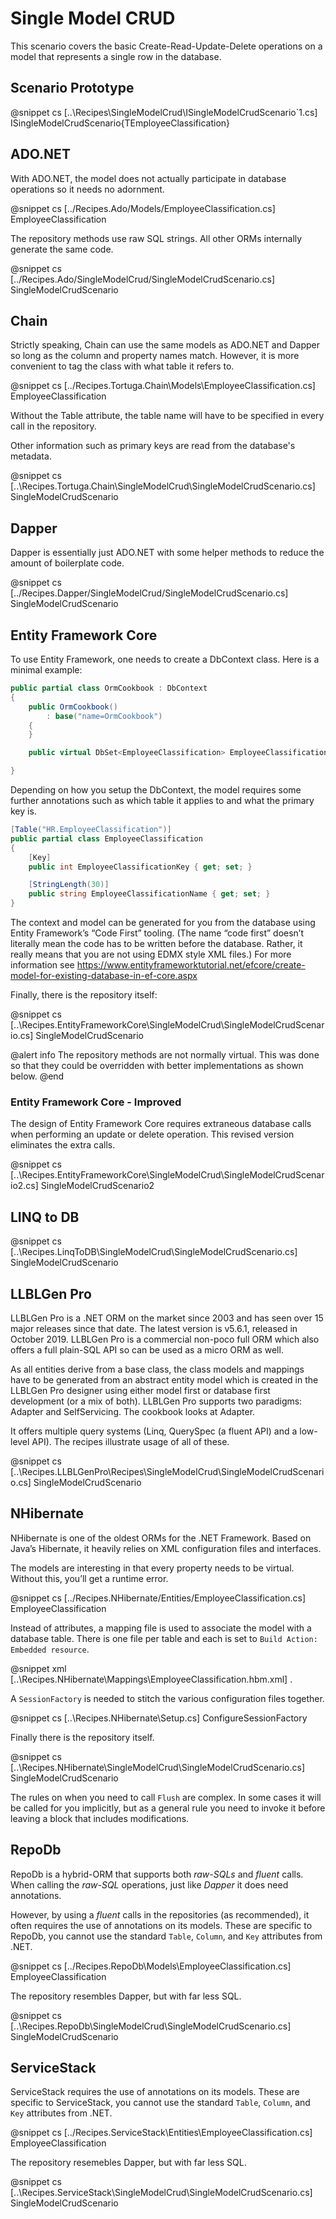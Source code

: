 ﻿# Single Model CRUD

This scenario covers the basic Create-Read-Update-Delete operations on a model that represents a single row in the database.

## Scenario Prototype

@snippet cs [..\Recipes\SingleModelCrud\ISingleModelCrudScenario`1.cs] ISingleModelCrudScenario{TEmployeeClassification}


## ADO.NET

With ADO.NET, the model does not actually participate in database operations so it needs no adornment.

@snippet cs [../Recipes.Ado/Models/EmployeeClassification.cs] EmployeeClassification

The repository methods use raw SQL strings. All other ORMs internally generate the same code. 

@snippet cs [../Recipes.Ado/SingleModelCrud/SingleModelCrudScenario.cs] SingleModelCrudScenario

## Chain

Strictly speaking, Chain can use the same models as ADO.NET and Dapper so long as the column and property names match. However, it is more convenient to tag the class with what table it refers to.

@snippet cs [../Recipes.Tortuga.Chain\Models\EmployeeClassification.cs] EmployeeClassification

Without the Table attribute, the table name will have to be specified in every call in the repository.

Other information such as primary keys are read from the database's metadata.

@snippet cs [..\Recipes.Tortuga.Chain\SingleModelCrud\SingleModelCrudScenario.cs] SingleModelCrudScenario

## Dapper

Dapper is essentially just ADO.NET with some helper methods to reduce the amount of boilerplate code.

@snippet cs [../Recipes.Dapper/SingleModelCrud/SingleModelCrudScenario.cs] SingleModelCrudScenario

## Entity Framework Core

To use Entity Framework, one needs to create a DbContext class. Here is a minimal example:

```csharp
public partial class OrmCookbook : DbContext
{
    public OrmCookbook()
        : base("name=OrmCookbook")
    {
    }

    public virtual DbSet<EmployeeClassification> EmployeeClassifications { get; set; }

}
```

Depending on how you setup the DbContext, the model requires some further annotations such as which table it applies to and what the primary key is.

```csharp
[Table("HR.EmployeeClassification")]
public partial class EmployeeClassification
{
    [Key]
    public int EmployeeClassificationKey { get; set; }

    [StringLength(30)]
    public string EmployeeClassificationName { get; set; }
}
```

The context and model can be generated for you from the database using Entity Framework’s “Code First” tooling. (The name “code first” doesn’t literally mean the code has to be written before the database. Rather, it really means that you are not using EDMX style XML files.) For more information see https://www.entityframeworktutorial.net/efcore/create-model-for-existing-database-in-ef-core.aspx

Finally, there is the repository itself:

@snippet cs [..\Recipes.EntityFrameworkCore\SingleModelCrud\SingleModelCrudScenario.cs] SingleModelCrudScenario

@alert info
The repository methods are not normally virtual. This was done so that they could be overridden with better implementations as shown below.
@end

### Entity Framework Core - Improved

The design of Entity Framework Core requires extraneous database calls when performing an update or delete operation. This revised version eliminates the extra calls.

@snippet cs [..\Recipes.EntityFrameworkCore\SingleModelCrud\SingleModelCrudScenario2.cs] SingleModelCrudScenario2

## LINQ to DB

@snippet cs [..\Recipes.LinqToDB\SingleModelCrud\SingleModelCrudScenario.cs] SingleModelCrudScenario

## LLBLGen Pro
LLBLGen Pro is a .NET ORM on the market since 2003 and has seen over 15 major releases since that date. The latest version is v5.6.1, released in October 2019. LLBLGen Pro is a commercial non-poco full ORM which also offers a full plain-SQL API so can be used as a micro ORM as well. 

As all entities derive from a base class, the class models and mappings have to be generated from an abstract entity model which is created in the LLBLGen Pro designer using either model first or database first development (or a mix of both). LLBLGen Pro supports two paradigms: Adapter and SelfServicing. The cookbook looks at Adapter. 

It offers multiple query systems (Linq, QuerySpec (a fluent API) and a low-level API). The recipes illustrate usage of all of these.

@snippet cs [..\Recipes.LLBLGenPro\Recipes\SingleModelCrud\SingleModelCrudScenario.cs] SingleModelCrudScenario

## NHibernate

NHibernate is one of the oldest ORMs for the .NET Framework. Based on Java’s Hibernate, it heavily relies on XML configuration files and interfaces.

The models are interesting in that every property needs to be virtual. Without this, you’ll get a runtime error.

@snippet cs [../Recipes.NHibernate/Entities/EmployeeClassification.cs] EmployeeClassification

Instead of attributes, a mapping file is used to associate the model with a database table. There is one file per table and each is set to `Build Action: Embedded resource`. 

@snippet xml [..\Recipes.NHibernate\Mappings\EmployeeClassification.hbm.xml] .

A `SessionFactory` is needed to stitch the various configuration files together. 

@snippet cs [..\Recipes.NHibernate\Setup.cs] ConfigureSessionFactory

Finally there is the repository itself.

@snippet cs [..\Recipes.NHibernate\SingleModelCrud\SingleModelCrudScenario.cs] SingleModelCrudScenario

The rules on when you need to call `Flush` are complex. In some cases it will be called for you implicitly, but as a general rule you need to invoke it before leaving a block that includes modifications.

## RepoDb

RepoDb is a hybrid-ORM that supports both *raw-SQLs* and *fluent* calls. When calling the *raw-SQL* operations, just like *Dapper* it does need annotations.

However, by using a *fluent* calls in the repositories (as recommended), it often requires the use of annotations on its models. These are specific to RepoDb, you cannot use the standard `Table`, `Column`, and `Key` attributes from .NET.

@snippet cs [../Recipes.RepoDb\Models\EmployeeClassification.cs] EmployeeClassification

The repository resembles Dapper, but with far less SQL.

@snippet cs [..\Recipes.RepoDb\SingleModelCrud\SingleModelCrudScenario.cs] SingleModelCrudScenario

## ServiceStack

ServiceStack requires the use of annotations on its models. These are specific to ServiceStack, you cannot use the standard `Table`, `Column`, and `Key` attributes from .NET.

@snippet cs [../Recipes.ServiceStack\Entities\EmployeeClassification.cs] EmployeeClassification

The repository resemebles Dapper, but with far less SQL.

@snippet cs [..\Recipes.ServiceStack\SingleModelCrud\SingleModelCrudScenario.cs] SingleModelCrudScenario









